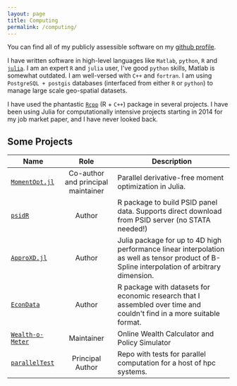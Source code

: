 ```yaml
---
layout: page
title: Computing 
permalink: /computing/
---
```


You can find all of my publicly assessible software on my [github profile](https://github.com/floswald).

I have written software in high-level languages like `Matlab`, `python`, `R` and [`julia`](https://julialang.org). I am an expert `R` and `julia` user, I've good `python` skills, Matlab is somewhat outdated. I am well-versed with `C++` and `fortran`. I am using `PostgreSQL + postgis` databases (interfaced from either `R` or `python`) to manage large scale geo-spatial datasets.

I have used the phantastic [`Rcpp`](http://rcpp.org) (R + `C++`) package in several projects. I have been using Julia for computationally intensive projects starting in 2014 for my job market paper, and I have never looked back.

## Some Projects

| Name       |  Role     |     Description                                 |
|------------|:------:|--------------------------------------|
|[`MomentOpt.jl`](https://github.com/floswald/MomentOpt.jl)  |  Co-author and principal maintainer  | Parallel derivative-free moment optimization in Julia. |
|[`psidR`](https://github.com/floswald/psidR)  |  Author  |  R package to build PSID panel data. Supports direct download from PSID server (no STATA needed!) |
|[`ApproXD.jl`](https://github.com/floswald/ApproXD.jl) | Author |  Julia package for up to 4D high performance linear interpolation as well as tensor product of B-Spline interpolation of arbitrary dimension. |
|[`EconData`](https://github.com/floswald/EconData)  |  Author  |  R package with datasets for economic research that I assembled over time and couldn't find in a more suitable format. |
|[`Wealth-o-Meter`](https://github.com/floswald/wealthometer)  |  Maintainer  | Online Wealth Calculator and Policy Simulator |
|[`parallelTest`](https://github.com/floswald/parallelTest)  |  Principal Author  |  Repo with tests for parallel computation for a host of hpc systems. |



<!-- 
### WiFi speed in my office

I have been collecting measurements of wifi speed in my office for a while now. This graph gets updated every day:


{% include image.html url="/images/wifi.png" width=500 align="center" %}

## Setup

Real pro's get invited to share their setup at [`usesthis.com`](https://usesthis.com/interviews/hadley.wickham/). Just for the fun of it (maybe remotely useful to a student?), I give you here...

### My Setup -->





